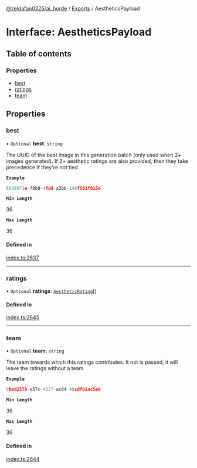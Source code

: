 [@zeldafan0225/ai_horde](../README.md) / [Exports](../modules.md) / AestheticsPayload

# Interface: AestheticsPayload

## Table of contents

### Properties

- [best](AestheticsPayload.md#best)
- [ratings](AestheticsPayload.md#ratings)
- [team](AestheticsPayload.md#team)

## Properties

### best

• `Optional` **best**: `string`

The UUID of the best image in this generation batch (only used when 2+ images generated). If 2+ aesthetic ratings are also provided, then they take precedence if they're not tied.

**`Example`**

```ts
6038971e-f0b0-4fdd-a3bb-148f561f815e
```

**`Min Length`**

36

**`Max Length`**

36

#### Defined in

[index.ts:2637](https://github.com/ZeldaFan0225/ai_horde/blob/ae52afb/index.ts#L2637)

___

### ratings

• `Optional` **ratings**: [`AestheticRating`](AestheticRating.md)[]

#### Defined in

[index.ts:2645](https://github.com/ZeldaFan0225/ai_horde/blob/ae52afb/index.ts#L2645)

___

### team

• `Optional` **team**: `string`

The team towards which this ratings contributes. It not is passed, it will leave the ratings without a team.

**`Example`**

```ts
0bed257b-e57c-4327-ac64-40cdfb1ac5e6
```

**`Min Length`**

36

**`Max Length`**

36

#### Defined in

[index.ts:2644](https://github.com/ZeldaFan0225/ai_horde/blob/ae52afb/index.ts#L2644)

